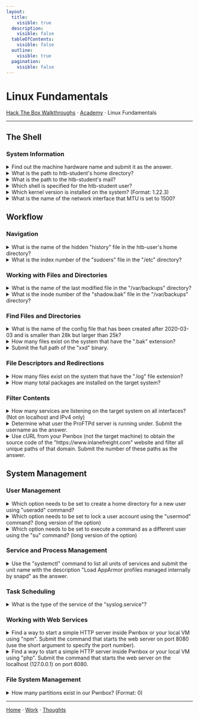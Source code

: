 ```yaml
---
layout:
  title:
    visible: true
  description:
    visible: false
  tableOfContents:
    visible: false
  outline:
    visible: true
  pagination:
    visible: false
---
```


# Linux Fundamentals

[Hack The Box Walkthroughs](./) ⋅ [Academy](../) ⋅ Linux Fundamentals

***

## The Shell

### System Information

<details>

<summary>Find out the machine hardware name and submit it as the answer.</summary>

x86\_64

The `uname -i` command prints the hardware of the system.

</details>

<details>

<summary>What is the path to htb-student's home directory?</summary>

/home/htb-student

</details>

<details>

<summary>What is the path to the htb-student's mail?</summary>

/var/mail/htb-student

</details>

<details>

<summary>Which shell is specified for the htb-student user?</summary>

/bin/bash

</details>

<details>

<summary>Which kernel version is installed on the system? (Format: 1.22.3)</summary>

4.15.0

The `uname -v` command prints the kernel version.

</details>

<details>

<summary>What is the name of the network interface that MTU is set to 1500?</summary>

ens192

The `ipconfig` command allows us to see network interface information.

</details>

## Workflow

### Navigation

<details>

<summary>What is the name of the hidden "history" file in the htb-user's home directory?</summary>

.bash\_history

Type `ls -la` in the htb-user's home directory to see hidden files.

</details>

<details>

<summary>What is the index number of the "sudoers" file in the "/etc" directory?</summary>

147627

Navigate to the /etc directory with `cd`. `ls -i` lists the inode/index number of a file.

</details>

### Working with Files and Directories

<details>

<summary>What is the name of the last modified file in the "/var/backups" directory?</summary>

apt.extended\_states.0

Navigate to the /var/backups directory with `cd`. `ls -lat` lists files in order of last modified.

</details>

<details>

<summary>What is the inode number of the "shadow.bak" file in the "/var/backups" directory?</summary>

265293

Navigate to the /var/backups directory with `cd`. `ls -i` lists the inode/index number of a file.

</details>

### Find Files and Directories

<details>

<summary>What is the name of the config file that has been created after 2020-03-03 and is smaller than 28k but larger than 25k?</summary>

00-mesa-defaults.conf

Type `find / -name *.conf -size -28k -size +25k -newermt 2020-03-03 2>/dev/null`.

</details>

<details>

<summary>How many files exist on the system that have the ".bak" extension?</summary>

4

Type `find / -name *.bak -type f 2>/dev/null | wc -l`.  This searches for files with the .bak extension, excludes errors from output, and pipes the result into `wc -l`, which enumerates the results.

</details>

<details>

<summary>Submit the full path of the "xxd" binary.</summary>

/usr/bin/xxd

</details>

### File Descriptors and Redirections

<details>

<summary>How many files exist on the system that have the ".log" file extension?</summary>

32

Type `find / -name *.log -type f 2>/dev/null | wc -l`.  This searches for files with the .log extension, excludes errors from output, and pipes the result into `wc -l`, which enumerates the results.

</details>

<details>

<summary>How many total packages are installed on the target system?</summary>

737

`apt list --installed | wc -l` can be used to find the installed packages on the system and enumerate them.

</details>

### Filter Contents

<details>

<summary>How many services are listening on the target system on all interfaces? (Not on localhost and IPv4 only)</summary>

7

</details>

<details>

<summary>Determine what user the ProFTPd server is running under. Submit the username as the answer.</summary>

proftpd

</details>

<details>

<summary>Use cURL from your Pwnbox (not the target machine) to obtain the source code of the "https://www.inlanefreight.com" website and filter all unique paths of that domain. Submit the number of these paths as the answer.</summary>

34

</details>

## System Management

### User Management

<details>

<summary>Which option needs to be set to create a home directory for a new user using "useradd" command?</summary>

\-m

Use `useradd -h` to see options for this command.

</details>

<details>

<summary>Which option needs to be set to lock a user account using the "usermod" command? (long version of the option)</summary>

\--lock

Use `usermod -h` to see options for this command.

</details>

<details>

<summary>Which option needs to be set to execute a command as a different user using the "su" command? (long version of the option)</summary>

\--command

Use `man su` to see options for this command.

</details>

### Service and Process Management

<details>

<summary>Use the "systemctl" command to list all units of services and submit the unit name with the description "Load AppArmor profiles managed internally by snapd" as the answer.</summary>

snapd.apparmor.service

Use `systemctl list-units --type=service | grep "Load"` to search for this service.

</details>

### Task Scheduling

<details>

<summary>What is the type of the service of the "syslog.service"?</summary>

notify

See detailed information about a service with the `systemctl show syslog.service` command.

</details>

### Working with Web Services

<details>

<summary>Find a way to start a simple HTTP server inside Pwnbox or your local VM using "npm". Submit the command that starts the web server on port 8080 (use the short argument to specify the port number).</summary>

http-server -p 8080

</details>

<details>

<summary>Find a way to start a simple HTTP server inside Pwnbox or your local VM using "php". Submit the command that starts the web server on the localhost (127.0.0.1) on port 8080.</summary>

php -S 127.0.0.1:8080

</details>

### File System Management

<details>

<summary>How many partitions exist in our Pwnbox? (Format: 0)</summary>

3

Use `sudo fdisk -l` to see all of the partitions.

</details>

***

[Home](https://app.gitbook.com/o/0kO27okC5uVB9ALX3rho/s/036xtfEIzcEdGegONXWM/) ⋅ [Work](https://app.gitbook.com/o/0kO27okC5uVB9ALX3rho/s/WaFS755Q4sf02CxLcghQ/) ⋅ [Thoughts](https://app.gitbook.com/o/0kO27okC5uVB9ALX3rho/s/s4QQPMntQ25hmJToKSOu/)
